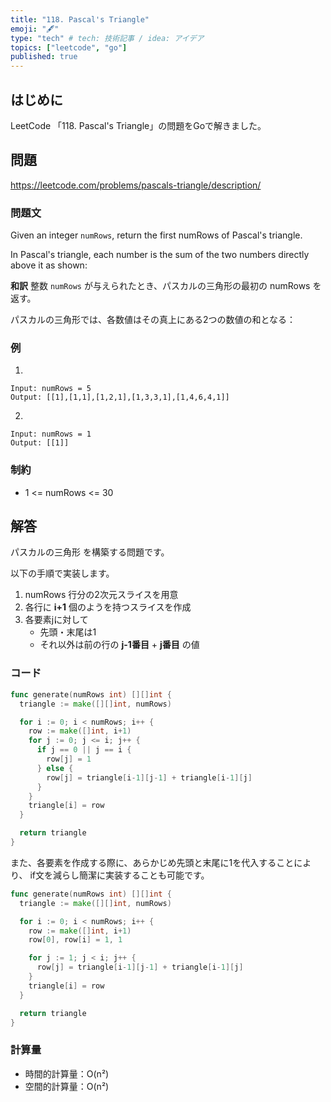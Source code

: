 ```yaml
---
title: "118. Pascal's Triangle"
emoji: "🖋"
type: "tech" # tech: 技術記事 / idea: アイデア
topics: ["leetcode", "go"]
published: true
---
```

## はじめに
LeetCode 「118. Pascal's Triangle」の問題をGoで解きました。

## 問題
https://leetcode.com/problems/pascals-triangle/description/

### 問題文
Given an integer `numRows`, return the first numRows of Pascal's triangle.

In Pascal's triangle, each number is the sum of the two numbers directly above it as shown:

**和訳**
整数 `numRows` が与えられたとき、パスカルの三角形の最初の numRows を返す。

パスカルの三角形では、各数値はその真上にある2つの数値の和となる：

### 例
1.
```
Input: numRows = 5
Output: [[1],[1,1],[1,2,1],[1,3,3,1],[1,4,6,4,1]]
```

2.
```
Input: numRows = 1
Output: [[1]]
```

### 制約
- 1 <= numRows <= 30

## 解答
パスカルの三角形 を構築する問題です。

以下の手順で実装します。
1. numRows 行分の2次元スライスを用意
2. 各行に **i+1** 個のようを持つスライスを作成
3. 各要素jに対して
    - 先頭・末尾は1
    - それ以外は前の行の **j-1番目** + **j番目** の値

### コード
```go
func generate(numRows int) [][]int {
  triangle := make([][]int, numRows)

  for i := 0; i < numRows; i++ {
    row := make([]int, i+1)
    for j := 0; j <= i; j++ {
      if j == 0 || j == i {
        row[j] = 1
      } else {
        row[j] = triangle[i-1][j-1] + triangle[i-1][j]
      }
    }
    triangle[i] = row
  }

  return triangle
}
```

また、各要素を作成する際に、あらかじめ先頭と末尾に1を代入することにより、
if文を減らし簡潔に実装することも可能です。

```go
func generate(numRows int) [][]int {
  triangle := make([][]int, numRows)

  for i := 0; i < numRows; i++ {
    row := make([]int, i+1)
    row[0], row[i] = 1, 1

    for j := 1; j < i; j++ {
      row[j] = triangle[i-1][j-1] + triangle[i-1][j]
    }
    triangle[i] = row
  }

  return triangle
}
```

### 計算量
- 時間的計算量：O(n²)
- 空間的計算量：O(n²)
